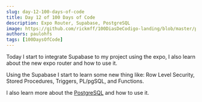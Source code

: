 ```yaml
---
slug: day-12-100-days-of-code
title: Day 12 of 100 Days of Code
description: Expo Router, Supabase, PostgreSQL
image: https://github.com/rickmff/100DiasDeCodigo-landing/blob/master/public/thumb.png
authors: paulohfs
tags: [100DaysOfCode]
---
```


Today I start to integrate Supabase to my project using the expo, I also learn about the new expo router and how to use it.

Using the Supabase I start to learn some new thing like: Row Level Security, Stored Procedures, Triggers, PL/pgSQL, and Functions.

I also learn more about the [PostgreSQL](https://www.postgresql.org/) and how to use it.

